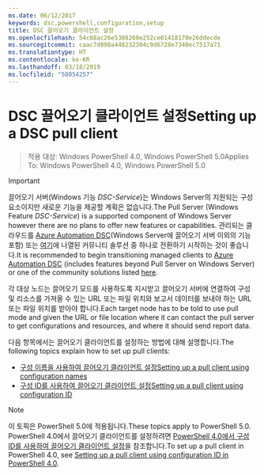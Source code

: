 ```yaml
---
ms.date: 06/12/2017
keywords: dsc,powershell,configuration,setup
title: DSC 끌어오기 클라이언트 설정
ms.openlocfilehash: 54c68ac26e5388260e252ce01418170e26ddecde
ms.sourcegitcommit: caac7d098a448232304c9d6728e7340ec7517a71
ms.translationtype: HT
ms.contentlocale: ko-KR
ms.lasthandoff: 03/18/2019
ms.locfileid: "58054257"
---
```

# <a name="setting-up-a-dsc-pull-client"></a><span data-ttu-id="83831-103">DSC 끌어오기 클라이언트 설정</span><span class="sxs-lookup"><span data-stu-id="83831-103">Setting up a DSC pull client</span></span>

> <span data-ttu-id="83831-104">적용 대상: Windows PowerShell 4.0, Windows PowerShell 5.0</span><span class="sxs-lookup"><span data-stu-id="83831-104">Applies To: Windows PowerShell 4.0, Windows PowerShell 5.0</span></span>

> [!IMPORTANT]
> <span data-ttu-id="83831-105">끌어오기 서버(Windows 기능 *DSC-Service*)는 Windows Server의 지원되는 구성 요소이지만 새로운 기능을 제공할 계획은 없습니다.</span><span class="sxs-lookup"><span data-stu-id="83831-105">The Pull Server (Windows Feature *DSC-Service*) is a supported component of Windows Server however there are no plans to offer new features or capabilities.</span></span> <span data-ttu-id="83831-106">관리되는 클라우드를 [Azure Automation DSC](/azure/automation/automation-dsc-getting-started)(Windows Server에 끌어오기 서버 이외의 기능 포함) 또는 [여기](pullserver.md#community-solutions-for-pull-service)에 나열된 커뮤니티 솔루션 중 하나로 전환하기 시작하는 것이 좋습니다.</span><span class="sxs-lookup"><span data-stu-id="83831-106">It is recommended to begin transitioning managed clients to [Azure Automation DSC](/azure/automation/automation-dsc-getting-started) (includes features beyond Pull Server on Windows Server) or one of the community solutions listed [here](pullserver.md#community-solutions-for-pull-service).</span></span>

<span data-ttu-id="83831-107">각 대상 노드는 끌어오기 모드를 사용하도록 지시받고 끌어오기 서버에 연결하여 구성 및 리소스를 가져올 수 있는 URL 또는 파일 위치와 보고서 데이터를 보내야 하는 URL 또는 파일 위치를 받아야 합니다.</span><span class="sxs-lookup"><span data-stu-id="83831-107">Each target node has to be told to use pull mode and given the URL or file location where it can contact the pull server to get configurations and resources, and where it should send report data.</span></span>

<span data-ttu-id="83831-108">다음 항목에서는 끌어오기 클라이언트를 설정하는 방법에 대해 설명합니다.</span><span class="sxs-lookup"><span data-stu-id="83831-108">The following topics explain how to set up pull clients:</span></span>

* [<span data-ttu-id="83831-109">구성 이름을 사용하여 끌어오기 클라이언트 설정</span><span class="sxs-lookup"><span data-stu-id="83831-109">Setting up a pull client using configuration names</span></span>](pullClientConfigNames.md)
* [<span data-ttu-id="83831-110">구성 ID를 사용하여 끌어오기 클라이언트 설정</span><span class="sxs-lookup"><span data-stu-id="83831-110">Setting up a pull client using configuration ID</span></span>](pullClientConfigID.md)

> [!NOTE]
> <span data-ttu-id="83831-111">이 토픽은 PowerShell 5.0에 적용됩니다.</span><span class="sxs-lookup"><span data-stu-id="83831-111">These topics apply to PowerShell 5.0.</span></span> <span data-ttu-id="83831-112">PowerShell 4.0에서 끌어오기 클라이언트를 설정하려면 [PowerShell 4.0에서 구성 ID를 사용하여 끌어오기 클라이언트 설정](pullClientConfigID4.md)을 참조합니다.</span><span class="sxs-lookup"><span data-stu-id="83831-112">To set up a pull client in PowerShell 4.0, see [Setting up a pull client using configuration ID in PowerShell 4.0](pullClientConfigID4.md).</span></span>